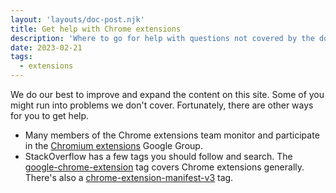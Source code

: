 ```yaml
---
layout: 'layouts/doc-post.njk'
title: Get help with Chrome extensions
description: 'Where to go for help with questions not covered by the documentation.'
date: 2023-02-21
tags:
  - extensions
---
```


We do our best to improve and expand the content on this site. Some of you might run into problems we don't cover. Fortunately, there are other ways for you to get help.

- Many members of the Chrome extensions team monitor and participate in the [Chromium extensions](https://groups.google.com/a/chromium.org/g/chromium-extensions) Google Group.
- StackOverflow has a few tags you should follow and search. The [google-chrome-extension](https://stackoverflow.com/questions/tagged/google-chrome-extension) tag covers Chrome extensions generally. There's also a [chrome-extension-manifest-v3](https://stackoverflow.com/questions/tagged/chrome-extension-manifest-v3) tag.
